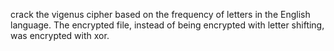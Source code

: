 crack the vigenus cipher based on the frequency of letters in the English language. The encrypted file, instead of being encrypted with letter shifting, was encrypted with xor.
